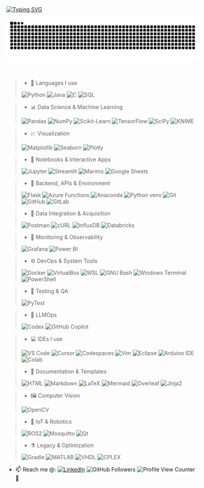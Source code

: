 [![Typing SVG](https://readme-typing-svg.herokuapp.com?color=3877c9&size=35&center=true&vCenter=true&width=1000&lines=Hi+there!+👋;I'm+Déric+Augusto;25+years+old,+from+Brazil+🌎;Based+in+France+🗺️;Working+as+a+Data+Scientist;Feel+free+to+connect+on+LinkedIn;You're+very+welcome!+😊)](https://git.io/typing-svg)


<div align="center">
<img src="https://raw.githubusercontent.com/DericAugusto/DericAugusto/output/github-contribution-grid-snake.svg" />
  <br/><br/><br/>
</div>

> - 🧠 Languages I use  
>  
> ![Python](https://img.shields.io/badge/Python-3776AB?style=for-the-badge&logo=python&logoColor=ffdd54)
![Java](https://img.shields.io/badge/Java-ED8B00?style=for-the-badge&logo=openjdk&logoColor=white)
![C](https://img.shields.io/badge/C-00599C?style=for-the-badge&logo=c&logoColor=white)
![SQL](https://img.shields.io/badge/SQL-4479A1?style=for-the-badge&logo=sqlite&logoColor=white)  

> - 📊 Data Science & Machine Learning  
>  
> ![Pandas](https://img.shields.io/badge/Pandas-150458?style=for-the-badge&logo=pandas&logoColor=white)
![NumPy](https://img.shields.io/badge/NumPy-013243?style=for-the-badge&logo=numpy&logoColor=white)
![Scikit-Learn](https://img.shields.io/badge/Scikit--Learn-F7931E?style=for-the-badge&logo=scikit-learn&logoColor=white)
![TensorFlow](https://img.shields.io/badge/TensorFlow-FF6F00?style=for-the-badge&logo=TensorFlow&logoColor=white)
![SciPy](https://img.shields.io/badge/SciPy-8CAAE6?style=for-the-badge&logo=scipy&logoColor=white)
![KNIME](https://img.shields.io/badge/KNIME-FEBD1A?style=for-the-badge&logo=knime&logoColor=black)  

> - 📈 Visualization  
>  
> ![Matplotlib](https://img.shields.io/badge/Matplotlib-11557C?style=for-the-badge&logo=matplotlib&logoColor=white)
![Seaborn](https://img.shields.io/badge/Seaborn-3776AB?style=for-the-badge&logo=python&logoColor=white)
![Plotly](https://img.shields.io/badge/Plotly-3F4F75?style=for-the-badge&logo=plotly&logoColor=white)  

> - 📓 Notebooks & Interactive Apps  
>  
> ![Jupyter](https://img.shields.io/badge/Jupyter-F37626?style=for-the-badge&logo=jupyter&logoColor=white)
![Streamlit](https://img.shields.io/badge/Streamlit-FF4B4B?style=for-the-badge&logo=streamlit&logoColor=white)
![Marimo](https://img.shields.io/badge/Marimo-525252?style=for-the-badge&logo=marimo&logoColor=white)
![Google Sheets](https://img.shields.io/badge/Sheets-34A853?style=for-the-badge&logo=googlesheets&logoColor=white)  

> - 🔧 Backend, APIs & Environment  
>  
> ![Flask](https://img.shields.io/badge/Flask-000000?style=for-the-badge&logo=flask&logoColor=white)
![Azure Functions](https://img.shields.io/badge/Azure_Functions-0062AD?style=for-the-badge&logo=azure-functions&logoColor=white)
![Anaconda](https://img.shields.io/badge/Anaconda-44A833?style=for-the-badge&logo=anaconda&logoColor=white)
![Python venv](https://img.shields.io/badge/venv-3776AB?style=for-the-badge&logo=python&logoColor=white)
![Git](https://img.shields.io/badge/Git-F05032?style=for-the-badge&logo=git&logoColor=white)
![GitHub](https://img.shields.io/badge/GitHub-181717?style=for-the-badge&logo=github&logoColor=white)
![GitLab](https://img.shields.io/badge/GitLab-FC6D26?style=for-the-badge&logo=gitlab&logoColor=white)  

> - 🔌 Data Integration & Acquisition  
>  
> ![Postman](https://img.shields.io/badge/Postman-FF6C37?style=for-the-badge&logo=postman&logoColor=white)
![cURL](https://img.shields.io/badge/cURL-073551?style=for-the-badge&logo=curl&logoColor=white)
![InfluxDB](https://img.shields.io/badge/InfluxDB-22ADF6?style=for-the-badge&logo=influxdb&logoColor=white)
![Databricks](https://img.shields.io/badge/Databricks-FF3621?style=for-the-badge&logo=databricks&logoColor=white)  

> - 📡 Monitoring & Observability  
>  
> ![Grafana](https://img.shields.io/badge/Grafana-F46800?style=for-the-badge&logo=grafana&logoColor=white)
![Power BI](https://img.shields.io/badge/Power%20BI-F2C811?style=for-the-badge&logo=powerbi&logoColor=black)  

> - ⚙️ DevOps & System Tools  
>  
> ![Docker](https://img.shields.io/badge/Docker-2496ED?style=for-the-badge&logo=docker&logoColor=white)
![VirtualBox](https://img.shields.io/badge/VirtualBox-183A61?style=for-the-badge&logo=virtualbox&logoColor=white)
![WSL](https://img.shields.io/badge/WSL-0A97F5?style=for-the-badge&logo=linux&logoColor=white)
![GNU Bash](https://img.shields.io/badge/Bash-4EAA25?style=for-the-badge&logo=gnubash&logoColor=white)
![Windows Terminal](https://img.shields.io/badge/Windows_Terminal-4D4D4D?style=for-the-badge&logo=windows-terminal&logoColor=white)
![PowerShell](https://img.shields.io/badge/PowerShell-5391FE?style=for-the-badge&logo=powershell&logoColor=white)  

> - 🧾 Testing & QA  
>  
> ![PyTest](https://img.shields.io/badge/PyTest-0A9EDC?style=for-the-badge&logo=pytest&logoColor=white)  

> - 🤖 LLMOps  
>  
> ![Codex](https://img.shields.io/badge/Codex-412991?style=for-the-badge&logo=openai&logoColor=white)
![GitHub Copilot](https://img.shields.io/badge/Copilot-000000?style=for-the-badge&logo=github&logoColor=white)  

> - 💻 IDEs I use  
>  
> ![VS Code](https://img.shields.io/badge/VSCode-0078D4?style=for-the-badge&logo=visualstudiocode&logoColor=white)
![Cursor](https://img.shields.io/badge/Cursor-1E1E1E?style=for-the-badge&logo=visualstudiocode&logoColor=white)
![Codespaces](https://img.shields.io/badge/Codespaces-181717?style=for-the-badge&logo=github&logoColor=white)
![Vim](https://img.shields.io/badge/Vim-11AB00?style=for-the-badge&logo=vim&logoColor=white)
![Eclipse](https://img.shields.io/badge/Eclipse_IDE-2C2255?style=for-the-badge&logo=eclipse-ide&logoColor=white)
![Arduino IDE](https://img.shields.io/badge/Arduino_IDE-00979D?style=for-the-badge&logo=arduino&logoColor=white)
![Colab](https://img.shields.io/badge/Colab-F9AB00?style=for-the-badge&logo=googlecolab&logoColor=white)  

> - 📝 Documentation & Templates  
>  
> ![HTML](https://img.shields.io/badge/HTML-E34F26?style=for-the-badge&logo=html5&logoColor=white)
![Markdown](https://img.shields.io/badge/Markdown-000000?style=for-the-badge&logo=markdown&logoColor=white)
![LaTeX](https://img.shields.io/badge/LaTeX-008080?style=for-the-badge&logo=latex&logoColor=white)
![Mermaid](https://img.shields.io/badge/Mermaid-FB7E63?style=for-the-badge&logo=mermaid&logoColor=white)
![Overleaf](https://img.shields.io/badge/Overleaf-47A141?style=for-the-badge&logo=Overleaf&logoColor=white)
![Jinja2](https://img.shields.io/badge/Jinja2-B41717?style=for-the-badge&logo=jinja&logoColor=white)  

> - 🖼️ Computer Vision  
>  
> ![OpenCV](https://img.shields.io/badge/OpenCV-5C3EE8?style=for-the-badge&logo=opencv&logoColor=white)  

> - 🤝 IoT & Robotics  
>  
> ![ROS2](https://img.shields.io/badge/ROS2-22314E?style=for-the-badge&logo=ros&logoColor=white)
![Mosquitto](https://img.shields.io/badge/Mosquitto-3C5280?style=for-the-badge&logo=eclipsemosquitto&logoColor=white)
![Qt](https://img.shields.io/badge/Qt-41CD52?style=for-the-badge&logo=qt&logoColor=white)  

> - ⚗️ Legacy & Optimization  
>  
> ![Gradle](https://img.shields.io/badge/Gradle-02303A?style=for-the-badge&logo=gradle&logoColor=white)
![MATLAB](https://img.shields.io/badge/MATLAB-0076A8?style=for-the-badge&logo=mathworks&logoColor=white)
![VHDL](https://img.shields.io/badge/VHDL-A52A2A?style=for-the-badge&logo=vhdl&logoColor=white)
![CPLEX](https://img.shields.io/badge/CPLEX-005B9F?style=for-the-badge&logo=ibm&logoColor=white)  

- 📫 Reach me @: 
[![LinkedIn](https://img.shields.io/badge/LinkedIn--_.svg?style=social&logo=linkedin&link=https://www.linkedin.com/in/dericaugusto)](https://www.linkedin.com/in/dericaugusto)
![GitHub Followers](https://img.shields.io/github/followers/DericAugusto?style=social) 
![Profile View Counter](https://komarev.com/ghpvc/?username=DericAugusto) 🚀

